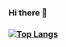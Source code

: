 ### Hi there 👋
### [![Top Langs](https://github-readme-stats.vercel.app/api/top-langs/?username=earestd&langs_count=10&layout=compact&theme=dark)](https://github.com/earestd/earestd)


<!--
**earestd/earestd** is a ✨ _special_ ✨ repository because its `README.md` (this file) appears on your GitHub profile.

Here are some ideas to get you started:

- 🔭 I’m currently working on ...
- 🌱 I’m currently learning ...
- 👯 I’m looking to collaborate on ...
- 🤔 I’m looking for help with ...
- 💬 Ask me about ...
- 📫 How to reach me: ...
- 😄 Pronouns: ...
- ⚡ Fun fact: ...
-->
